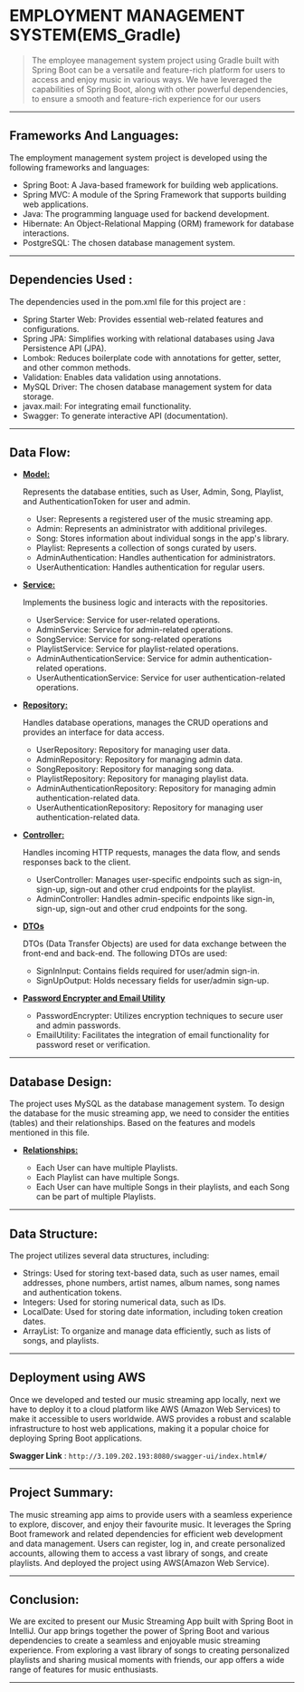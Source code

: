 # EMPLOYMENT MANAGEMENT SYSTEM(EMS_Gradle)
> The employee management system project using Gradle built with Spring Boot can be a versatile and feature-rich platform for users to access and enjoy music in various ways. We have leveraged the capabilities of Spring Boot, along with other powerful dependencies, to ensure a smooth and feature-rich experience for our users
---
## Frameworks And Languages:
The employment management system project is developed using the following frameworks and languages:

* Spring Boot: A Java-based framework for building web applications.
* Spring MVC: A module of the Spring Framework that supports building web applications.
* Java: The programming language used for backend development.
* Hibernate: An Object-Relational Mapping (ORM) framework for database interactions.
* PostgreSQL: The chosen database management system.
---

## Dependencies Used :
The dependencies used in the pom.xml file for this project are :

* Spring Starter Web: Provides essential web-related features and configurations.
* Spring JPA: Simplifies working with relational databases using Java Persistence API (JPA).
* Lombok: Reduces boilerplate code with annotations for getter, setter, and other common methods.
* Validation: Enables data validation using annotations.
* MySQL Driver: The chosen database management system for data storage.
* javax.mail: For integrating email functionality.
* Swagger: To generate interactive API (documentation).
---
## Data Flow:
  * **<ins>Model:</ins>**
    
      Represents the database entities, such as User, Admin, Song, Playlist, and AuthenticationToken for user and admin.

    * User: Represents a registered user of the music streaming app.
    * Admin: Represents an administrator with additional privileges.
    * Song: Stores information about individual songs in the app's library.
    * Playlist: Represents a collection of songs curated by users.
    * AdminAuthentication: Handles authentication for administrators.
    * UserAuthentication: Handles authentication for regular users.
      
  * **<ins>Service:</ins>**
    
      Implements the business logic and interacts with the repositories.
    
    * UserService: Service for user-related operations.
    * AdminService: Service for admin-related operations.
    * SongService: Service for song-related operations
    * PlaylistService: Service for playlist-related operations.
    * AdminAuthenticationService: Service for admin authentication-related operations.
    * UserAuthenticationService: Service for user authentication-related operations.

  * **<ins>Repository:</ins>**
    
       Handles database operations,  manages the CRUD operations and provides an interface for data access.
    
    * UserRepository: Repository for managing user data.
    * AdminRepository: Repository for managing admin data.
    * SongRepository: Repository for managing song data.
    * PlaylistRepository: Repository for managing playlist data.
    * AdminAuthenticationRepository: Repository for managing admin authentication-related data.
    * UserAuthenticationRepository: Repository for managing user authentication-related data.

  * **<ins>Controller:</ins>**

       Handles incoming HTTP requests, manages the data flow, and sends responses back to the client.

     * UserController: Manages user-specific endpoints such as sign-in, sign-up, sign-out and other crud endpoints for the playlist.
     * AdminController: Handles admin-specific endpoints like sign-in, sign-up, sign-out and other crud endpoints for the song.

   * **<ins>DTOs</ins>**

       DTOs (Data Transfer Objects) are used for data exchange between the front-end and back-end. The following DTOs are used:

     * SignInInput: Contains fields required for user/admin sign-in.
     * SignUpOutput: Holds necessary fields for user/admin sign-up.
       
   * **<ins>Password Encrypter and Email Utility</ins>**
     
     * PasswordEncrypter: Utilizes encryption techniques to secure user and admin passwords.
     * EmailUtility: Facilitates the integration of email functionality for password reset or verification.
---
## Database Design:

The project uses MySQL as the database management system. To design the database for the music streaming app, we need to consider the entities (tables) and their relationships. Based on the features and models mentioned in this file.
    
   * **<ins>Relationships:</ins>**

     * Each User can have multiple Playlists.
     * Each Playlist can have multiple Songs.
     * Each User can have multiple Songs in their playlists, and each Song can be part of multiple Playlists.
---
## Data Structure:

The project utilizes several data structures, including:

* Strings: Used for storing text-based data, such as user names, email addresses, phone numbers, artist names, album names, song names and authentication tokens.
* Integers: Used for storing numerical data, such as IDs.
* LocalDate: Used for storing date information, including token creation dates.
* ArrayList: To organize and manage data efficiently, such as lists of songs, and playlists.
---
## Deployment using AWS

Once we developed and tested our music streaming app locally, next we have to deploy it to a cloud platform like AWS (Amazon Web Services) to make it accessible to users worldwide. AWS provides a robust and scalable infrastructure to host web applications, making it a popular choice for deploying Spring Boot applications.

**Swagger Link** : `http://3.109.202.193:8080/swagger-ui/index.html#/`

---
## Project Summary:

The music streaming app aims to provide users with a seamless experience to explore, discover, and enjoy their favourite music. It leverages the Spring Boot framework and related dependencies for efficient web development and data management. Users can register, log in, and create personalized accounts, allowing them to access a vast library of songs, and create playlists. And deployed the project using AWS(Amazon Web Service). 

---
## Conclusion:

We are excited to present our Music Streaming App built with Spring Boot in IntelliJ. Our app brings together the power of Spring Boot and various dependencies to create a seamless and enjoyable music streaming experience. From exploring a vast library of songs to creating personalized playlists and sharing musical moments with friends, our app offers a wide range of features for music enthusiasts.

---


    
